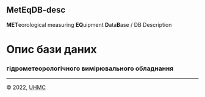 ## MetEqDB-desc
**MET**eorological measuring **EQ**uipment **D**ata**B**ase / DB Description

# Опис бази даних
### гідрометеорологічного вимірювального обладнання

---
&copy; 2022, [UHMC](https://meteo.gov.ua/)

